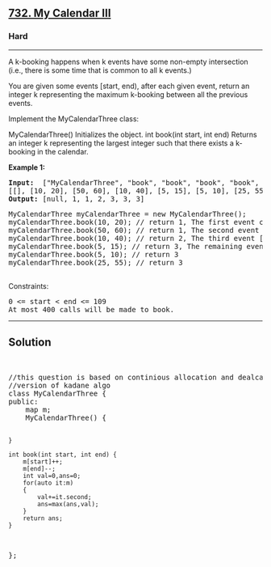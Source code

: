 
<h2><a href="https://leetcode.com/problems/my-calendar-iii/description/">732. My Calendar III</a></h2>
<h3>Hard</h3>
<hr>
<div><p>
 A k-booking happens when k events have some non-empty intersection (i.e., there is some time that is common to all k events.)

You are given some events [start, end), after each given event, return an integer k representing the maximum k-booking between all the previous events.

Implement the MyCalendarThree class:

MyCalendarThree() Initializes the object.
int book(int start, int end) Returns an integer k representing the largest integer such that there exists a k-booking in the calendar.
</p>


<p><strong>Example 1:</strong></p>
<pre><strong>Input:</strong>  ["MyCalendarThree", "book", "book", "book", "book", "book", "book"]
[[], [10, 20], [50, 60], [10, 40], [5, 15], [5, 10], [25, 55]]
<strong>Output:</strong> [null, 1, 1, 2, 3, 3, 3]
</pre>
<pre>
MyCalendarThree myCalendarThree = new MyCalendarThree();
myCalendarThree.book(10, 20); // return 1, The first event can be booked and is disjoint, so the maximum k-booking is a 1-booking.
myCalendarThree.book(50, 60); // return 1, The second event can be booked and is disjoint, so the maximum k-booking is a 1-booking.
myCalendarThree.book(10, 40); // return 2, The third event [10, 40) intersects the first event, and the maximum k-booking is a 2-booking.
myCalendarThree.book(5, 15); // return 3, The remaining events cause the maximum K-booking to be only a 3-booking.
myCalendarThree.book(5, 10); // return 3
myCalendarThree.book(25, 55); // return 3
  </pre>
  


Constraints:
<pre>
0 <= start < end <= 109
At most 400 calls will be made to book.
</pre>

<hr>
 <h2><strong><b>Solution</b></strong></h2>
 <br>
 <pre>
//this question is based on continious allocation and dealcation in the memory 
//version of kadane algo
class MyCalendarThree {
public:
    map<int,int> m;
    MyCalendarThree() {
        
    }
    
    int book(int start, int end) {
        m[start]++;
        m[end]--;
        int val=0,ans=0;
        for(auto it:m)
        {
            val+=it.second;
            ans=max(ans,val);
        }
        return ans;
    }
};

          
 </pre>

